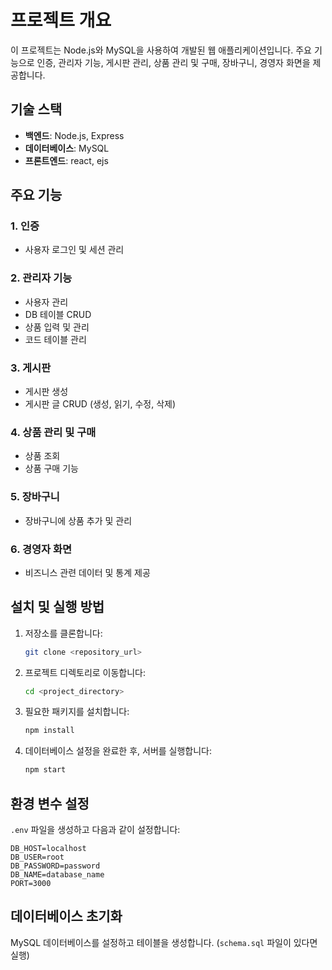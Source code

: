 # 프로젝트 개요

이 프로젝트는 Node.js와 MySQL을 사용하여 개발된 웹 애플리케이션입니다. 
주요 기능으로 인증, 관리자 기능, 게시판 관리, 상품 관리 및 구매, 장바구니, 경영자 화면을 제공합니다.

## 기술 스택

- **백엔드**: Node.js, Express
- **데이터베이스**: MySQL
- **프론트엔드**: react, ejs

## 주요 기능

### 1. 인증
- 사용자 로그인 및 세션 관리

### 2. 관리자 기능
- 사용자 관리
- DB 테이블 CRUD
- 상품 입력 및 관리
- 코드 테이블 관리

### 3. 게시판
- 게시판 생성
- 게시판 글 CRUD (생성, 읽기, 수정, 삭제)

### 4. 상품 관리 및 구매
- 상품 조회
- 상품 구매 기능

### 5. 장바구니
- 장바구니에 상품 추가 및 관리

### 6. 경영자 화면
- 비즈니스 관련 데이터 및 통계 제공

## 설치 및 실행 방법

1. 저장소를 클론합니다:
   ```sh
   git clone <repository_url>
   ```
2. 프로젝트 디렉토리로 이동합니다:
   ```sh
   cd <project_directory>
   ```
3. 필요한 패키지를 설치합니다:
   ```sh
   npm install
   ```
4. 데이터베이스 설정을 완료한 후, 서버를 실행합니다:
   ```sh
   npm start
   ```

## 환경 변수 설정

`.env` 파일을 생성하고 다음과 같이 설정합니다:
```env
DB_HOST=localhost
DB_USER=root
DB_PASSWORD=password
DB_NAME=database_name
PORT=3000
```

## 데이터베이스 초기화

MySQL 데이터베이스를 설정하고 테이블을 생성합니다. (`schema.sql` 파일이 있다면 실행)


